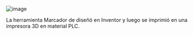 ![image](https://github.com/SaraC27/Laboratorios_Robotica/assets/80609467/bf1d1e04-7ccd-4dd2-8a47-a2fb36c3d50a)

La herramienta Marcador de diseñó en Inventor y luego se imprimió en una impresora 3D en material PLC.
